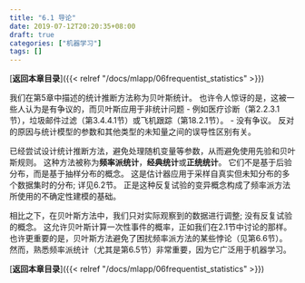 ```yaml
---
title: "6.1 导论"
date: 2019-07-12T20:20:35+08:00
draft: true
categories: ["机器学习"]
tags: []
---
```



[**返回本章目录**]({{< relref "/docs/mlapp/06frequentist_statistics" >}})

我们在第5章中描述的统计推断方法称为贝叶斯统计。 也许令人惊讶的是，这被一些人认为是有争议的，而贝叶斯应用于非统计问题 - 例如医疗诊断（第2.2.3.1节），垃圾邮件过滤（第3.4.4.1节）或飞机跟踪（第18.2.1节）。 - 没有争议。 反对的原因与统计模型的参数和其他类型的未知量之间的误导性区别有关。

<!--more-->

已经尝试设计统计推断方法，避免处理随机变量等参数，从而避免使用先验和贝叶斯规则。 这种方法被称为**频率派统计**，**经典统计**或**正统统计**。 它们不是基于后验分布，而是基于抽样分布的概念。 这是估计器应用于采样自真实但未知分布的多个数据集时的分布; 详见6.2节。 正是这种反复试验的变异概念构成了频率派方法所使用的不确定性建模的基础。

相比之下，在贝叶斯方法中，我们只对实际观察到的数据进行调整; 没有反复试验的概念。 这允许贝叶斯计算一次性事件的概率，正如我们在2.1节中讨论的那样。 也许更重要的是，贝叶斯方法避免了困扰频率派方法的某些悖论（见第6.6节）。 然而，熟悉频率派统计（尤其是第6.5节）非常重要，因为它广泛用于机器学习。

[**返回本章目录**]({{< relref "/docs/mlapp/06frequentist_statistics" >}})

